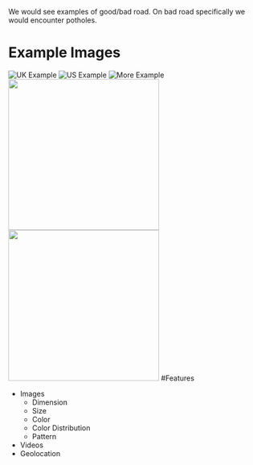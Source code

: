
We would see examples of good/bad road. On bad road specifically we would encounter potholes.

# Example Images
![UK Example](http://www.valeofglamorgan.gov.uk/Images/Vehicles%20and%20roads/Pothole.jpg)
![US Example](https://www.ncdot.gov/contact/report/pothole/images/pothole.jpg)
![More Example](https://cbsboston.files.wordpress.com/2018/01/pothole.jpg)
<img src="https://www.telegraph.co.uk/content/dam/cars/2016/03/24/070213tyr_trans_NvBQzQNjv4BqZgEkZX3M936N5BQK4Va8Rd1_LE3c4DIRmB2hHE4OOWU.jpg" width="300">
<img src="https://upload.wikimedia.org/wikipedia/commons/thumb/9/94/Pothole.jpg/640px-Pothole.jpg" width="300">
#Features
  * Images
    * Dimension
    * Size
    * Color
    * Color Distribution
    * Pattern
  * Videos
  * Geolocation 

